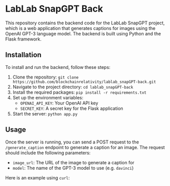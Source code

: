 # LabLab SnapGPT Back

This repository contains the backend code for the LabLab SnapGPT project, which is a web application that generates captions for images using the OpenAI GPT-3 language model. The backend is built using Python and the Flask framework.

## Installation

To install and run the backend, follow these steps:

1. Clone the repository: `git clone https://github.com/blockchainrelativity/lablab_snapGPT-back.git`
2. Navigate to the project directory: `cd lablab_snapGPT-back`
3. Install the required packages: `pip install -r requirements.txt`
4. Set up the environment variables:
   - `OPENAI_API_KEY`: Your OpenAI API key
   - `SECRET_KEY`: A secret key for the Flask application
5. Start the server: `python app.py`

## Usage

Once the server is running, you can send a POST request to the `/generate_caption` endpoint to generate a caption for an image. The request should include the following parameters:

- `image_url`: The URL of the image to generate a caption for
- `model`: The name of the GPT-3 model to use (e.g. `davinci`)

Here is an example using `curl`:

